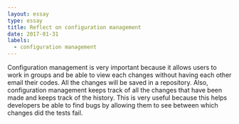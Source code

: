 ```yaml
---
layout: essay
type: essay
title: Reflect on configuration management
date: 2017-01-31
labels:
  - configuration management
---
```

Configuration management is very important because it allows users to work in groups and be able to view each changes without having each other email their codes. All the changes will be saved in a repository. Also, configuration management keeps track of all the changes that have been made and keeps track of the history. This is very useful because this helps developers be able to find bugs by allowing them to see between which changes did the tests fail. 

